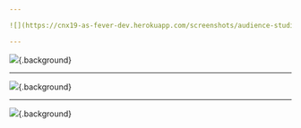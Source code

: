 ```yaml
---

![](https://cnx19-as-fever-dev.herokuapp.com/screenshots/audience-studio.cnx19keynote.fever.0001.manage-segments.slide.png){.background}

---
```


![](https://cnx19-as-fever-dev.herokuapp.com/screenshots/audience-studio.cnx19keynote.fever.0002.manage-segments.loaded.slide.png){.background}

---

![](https://cnx19-as-fever-dev.herokuapp.com/screenshots/audience-studio.cnx19keynote.fever.0010.manage-segments.click-settings.slide.png){.background}

---

![](https://cnx19-as-fever-dev.herokuapp.com/screenshots/audience-studio.cnx19keynote.fever.0020.lookalikes.slide.png){.background}

